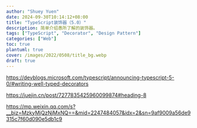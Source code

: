 ```yaml
---
author: "Shuey Yuen"
date: 2024-09-30T10:14:12+08:00
title: "TypeScript装饰器（5.0）"
description: 简单介绍愚所了解的装饰器。
tags: ["TypeScript", "Decorator", "Design Pattern"]
categories: ["Web"]
toc: true
plantuml: true
cover: /images/2022/0508/title_bg.webp
draft: true
---
```


https://devblogs.microsoft.com/typescript/announcing-typescript-5-0/#writing-well-typed-decorators

https://juejin.cn/post/7277835425960099874#heading-8

https://mp.weixin.qq.com/s?__biz=MzkyMjQzNjMxNQ==&mid=2247484057&idx=2&sn=9af9009a56de9315c7f60d090e5db1c9